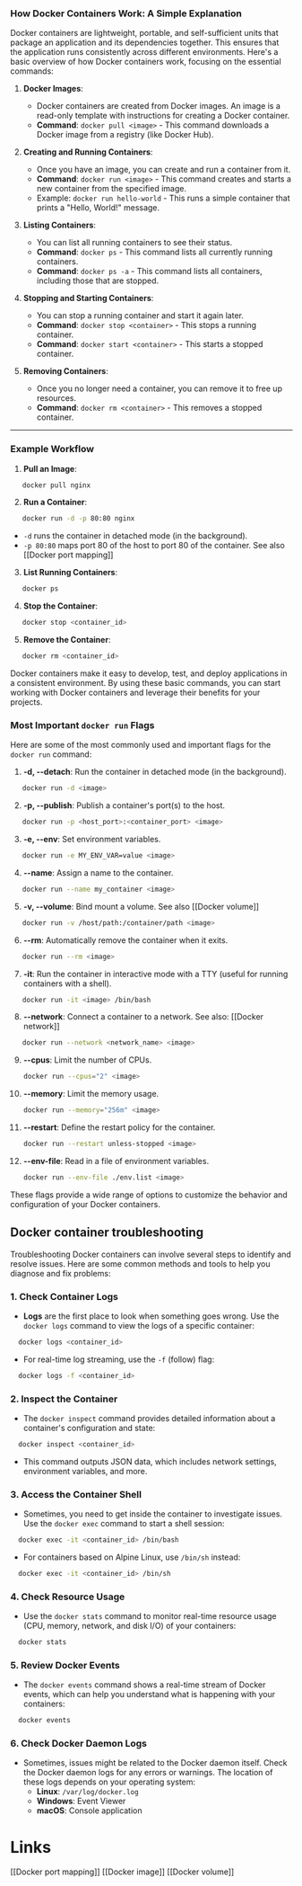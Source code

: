 ### How Docker Containers Work: A Simple Explanation

Docker containers are lightweight, portable, and self-sufficient units that package an application and its dependencies together. This ensures that the application runs consistently across different environments. Here's a basic overview of how Docker containers work, focusing on the essential commands:

1. **Docker Images**:
    - Docker containers are created from Docker images. An image is a read-only template with instructions for creating a Docker container.
    - **Command**: `docker pull <image>` - This command downloads a Docker image from a registry (like Docker Hub).

2. **Creating and Running Containers**:
    - Once you have an image, you can create and run a container from it.
    - **Command**: `docker run <image>` - This command creates and starts a new container from the specified image.
    - Example: `docker run hello-world` - This runs a simple container that prints a "Hello, World!" message.

3. **Listing Containers**:
    - You can list all running containers to see their status.
    - **Command**: `docker ps` - This command lists all currently running containers.
    - **Command**: `docker ps -a` - This command lists all containers, including those that are stopped.

4. **Stopping and Starting Containers**:
    - You can stop a running container and start it again later.
    - **Command**: `docker stop <container>` - This stops a running container.
    - **Command**: `docker start <container>` - This starts a stopped container.

5. **Removing Containers**:
    - Once you no longer need a container, you can remove it to free up resources.
    - **Command**: `docker rm <container>` - This removes a stopped container.

---
### Example Workflow

1. **Pull an Image**:

```sh
   docker pull nginx
```

2. **Run a Container**:

```sh
   docker run -d -p 80:80 nginx
```

- `-d` runs the container in detached mode (in the background).
- `-p 80:80` maps port 80 of the host to port 80 of the container. See also [[Docker port mapping]]

3. **List Running Containers**:

```sh
   docker ps
```

4. **Stop the Container**:

```sh
   docker stop <container_id>
```

5. **Remove the Container**:

```sh
   docker rm <container_id>
```

Docker containers make it easy to develop, test, and deploy applications in a consistent environment. By using these basic commands, you can start working with Docker containers and leverage their benefits for your projects.

### Most Important `docker run` Flags

Here are some of the most commonly used and important flags for the `docker run` command:

1. **-d, --detach**: Run the container in detached mode (in the background).

```sh
   docker run -d <image>
```

2. **-p, --publish**: Publish a container's port(s) to the host.

```sh
   docker run -p <host_port>:<container_port> <image>
```

3. **-e, --env**: Set environment variables.

```sh
   docker run -e MY_ENV_VAR=value <image>
```

4. **--name**: Assign a name to the container.

```sh
   docker run --name my_container <image>
```

5. **-v, --volume**: Bind mount a volume. See also [[Docker volume]]

```sh
   docker run -v /host/path:/container/path <image>
```

6. **--rm**: Automatically remove the container when it exits.

```sh
   docker run --rm <image>
```

7. **-it**: Run the container in interactive mode with a TTY (useful for running containers with a shell).

```sh
   docker run -it <image> /bin/bash
```

8. **--network**: Connect a container to a network. See also: [[Docker network]]

```sh
   docker run --network <network_name> <image>
```

9. **--cpus**: Limit the number of CPUs.
    
    ```sh
    docker run --cpus="2" <image>
    ```
    
10. **--memory**: Limit the memory usage.
    
    ```sh
    docker run --memory="256m" <image>
    ```
    
11. **--restart**: Define the restart policy for the container.
    
    ```sh
    docker run --restart unless-stopped <image>
    ```
    
12. **--env-file**: Read in a file of environment variables.
    
    ```sh
    docker run --env-file ./env.list <image>
    ```

These flags provide a wide range of options to customize the behavior and configuration of your Docker containers. 
## Docker container troubleshooting
Troubleshooting Docker containers can involve several steps to identify and resolve issues. Here are some common methods and tools to help you diagnose and fix problems:
### 1. Check Container Logs

- **Logs** are the first place to look when something goes wrong. Use the `docker logs` command to view the logs of a specific container:

```sh
  docker logs <container_id>
```

- For real-time log streaming, use the `-f` (follow) flag:

```sh
  docker logs -f <container_id>
```

### 2. Inspect the Container

- The `docker inspect` command provides detailed information about a container's configuration and state:

```sh
  docker inspect <container_id>
```

- This command outputs JSON data, which includes network settings, environment variables, and more.

### 3. Access the Container Shell

- Sometimes, you need to get inside the container to investigate issues. Use the `docker exec` command to start a shell session:

```sh
  docker exec -it <container_id> /bin/bash
```

- For containers based on Alpine Linux, use `/bin/sh` instead:

```sh
  docker exec -it <container_id> /bin/sh
```

### 4. Check Resource Usage

- Use the `docker stats` command to monitor real-time resource usage (CPU, memory, network, and disk I/O) of your containers:

```sh
  docker stats
```

### 5. Review Docker Events

- The `docker events` command shows a real-time stream of Docker events, which can help you understand what is happening with your containers:

```sh
  docker events
```

### 6. Check Docker Daemon Logs

- Sometimes, issues might be related to the Docker daemon itself. Check the Docker daemon logs for any errors or warnings. The location of these logs depends on your operating system:
    - **Linux**: `/var/log/docker.log`
    - **Windows**: Event Viewer
    - **macOS**: Console application

# Links
[[Docker port mapping]]
[[Docker image]]
[[Docker volume]]

